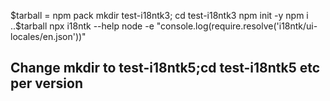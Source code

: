 $tarball = npm pack
mkdir test-i18ntk3; cd test-i18ntk3
npm init -y
npm i ..\$tarball
npx i18ntk --help
node -e "console.log(require.resolve('i18ntk/ui-locales/en.json'))"

## Change mkdir to test-i18ntk5;cd test-i18ntk5 etc per version
